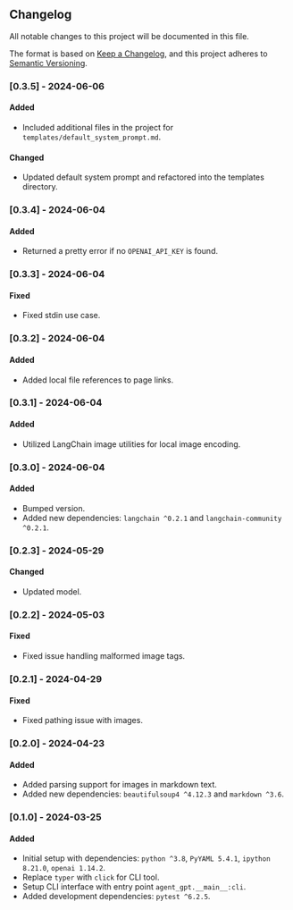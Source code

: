 ## Changelog
All notable changes to this project will be documented in this file.

The format is based on [Keep a Changelog](https://keepachangelog.com/en/1.0.0/),
and this project adheres to [Semantic Versioning](https://semver.org/spec/v2.0.0.html).

### [0.3.5] - 2024-06-06
#### Added
- Included additional files in the project for `templates/default_system_prompt.md`.

#### Changed
- Updated default system prompt and refactored into the templates directory.

### [0.3.4] - 2024-06-04
#### Added
- Returned a pretty error if no `OPENAI_API_KEY` is found.

### [0.3.3] - 2024-06-04
#### Fixed
- Fixed stdin use case.

### [0.3.2] - 2024-06-04
#### Added
- Added local file references to page links.

### [0.3.1] - 2024-06-04
#### Added
- Utilized LangChain image utilities for local image encoding.

### [0.3.0] - 2024-06-04
#### Added
- Bumped version.
- Added new dependencies: `langchain ^0.2.1` and `langchain-community ^0.2.1`.

### [0.2.3] - 2024-05-29
#### Changed
- Updated model.

### [0.2.2] - 2024-05-03
#### Fixed
- Fixed issue handling malformed image tags.

### [0.2.1] - 2024-04-29
#### Fixed
- Fixed pathing issue with images.

### [0.2.0] - 2024-04-23
#### Added
- Added parsing support for images in markdown text.
- Added new dependencies: `beautifulsoup4 ^4.12.3` and `markdown ^3.6`.

### [0.1.0] - 2024-03-25
#### Added
- Initial setup with dependencies: `python ^3.8`, `PyYAML 5.4.1`, `ipython 8.21.0`, `openai 1.14.2`.
- Replace `typer` with `click` for CLI tool.
- Setup CLI interface with entry point `agent_gpt.__main__:cli`.
- Added development dependencies: `pytest ^6.2.5`.
